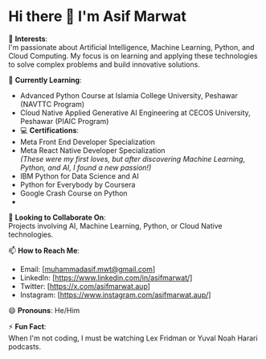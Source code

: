 # Hi there 👋 I'm Asif Marwat

👀 **Interests**:  
I'm passionate about Artificial Intelligence, Machine Learning, Python, and Cloud Computing. My focus is on learning and applying these technologies to solve complex problems and build innovative solutions.

🌱 **Currently Learning**:  
- Advanced Python Course  at Islamia College University, Peshawar (NAVTTC Program)
- Cloud Native Applied Generative AI Engineering at CECOS University, Peshawar (PIAIC Program)
- 💻 **Certifications**:  
- Meta Front End Developer Specialization  
- Meta React Native Developer Specialization  
  *(These were my first loves, but after discovering Machine Learning, Python, and AI, I found a new passion!)*
- IBM Python for Data Science and AI
- Python for Everybody by Coursera
- Google Crash Course on Python
- 
💞️ **Looking to Collaborate On**:  
Projects involving AI, Machine Learning, Python, or Cloud Native technologies.

📫 **How to Reach Me**:  
- Email: [muhammadasif.mwt@gmail.com]  
- LinkedIn: [https://www.linkedin.com/in/asifmarwat/]  
- Twitter: [https://x.com/asifmarwat.aup]  
- Instagram: [https://www.instagram.com/asifmarwat.aup/]

😄 **Pronouns**: He/Him

⚡ **Fun Fact**:  
When I'm not coding, I must be watching Lex Fridman or Yuval Noah Harari podcasts.
